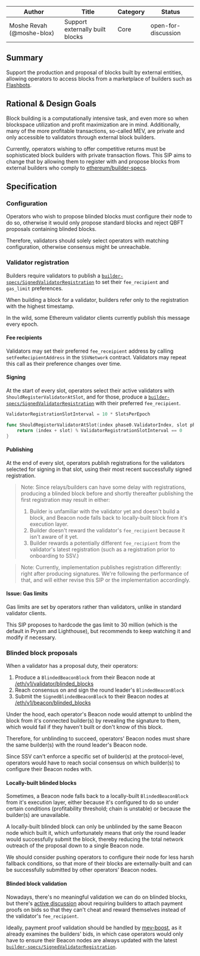 | Author                    | Title                           | Category | Status              |
| ------------------------- | ------------------------------- | -------- | ------------------- |
| Moshe Revah (@moshe-blox) | Support externally built blocks | Core     | open-for-discussion |

## Summary

Support the production and proposal of blocks built by external entities, allowing operators to access blocks from a marketplace of builders such as [Flashbots](https://boost-relay.flashbots.net/).

## Rational & Design Goals

Block building is a computationally intensive task, and even more so when blockspace utilization and profit maximization are in mind. Additionally, many of the more profitable transactions, so-called MEV, are private and only accessible to validators through external block builders.

Currently, operators wishing to offer competitive returns must be sophisticated block builders with private transaction flows. This SIP aims to change that by allowing them to register with and propose blocks from external builders who comply to [ethereum/builder-specs](https://github.com/ethereum/builder-specs).

## Specification

### Configuration

Operators who wish to propose blinded blocks must configure their node to do so, otherwise it would only propose standard blocks and reject QBFT proposals containing blinded blocks.

Therefore, validators should solely select operators with matching configuration, otherwise consensus might be unreachable.

### Validator registration

Builders require validators to publish a [`builder-specs/SignedValidatorRegistration`](https://ethereum.github.io/builder-specs/#model-SignedValidatorRegistration) to set their `fee_recipient` and `gas_limit` preferences.

When building a block for a validator, builders refer only to the registration with the highest timestamp.

In the wild, some Ethereum validator clients currently publish this message every epoch.

#### Fee recipients

Validators may set their preferred `fee_receipient` address by calling `setFeeRecipientAddress` in the `SSVNetwork` contract. Validators may repeat this call as their preference changes over time.

#### Signing

At the start of every slot, operators select their active validators with `ShouldRegisterValidatorAtSlot`, and for those, produce a [`builder-specs/SignedValidatorRegistration`](https://ethereum.github.io/builder-specs/#model-SignedValidatorRegistration) with their preferred `fee_recipient`.

```go
ValidatorRegistrationSlotInterval = 10 * SlotsPerEpoch

func ShouldRegisterValidatorAtSlot(index phase0.ValidatorIndex, slot phase0.Slot) bool {
    return (index + slot) % ValidatorRegistrationSlotInterval == 0
}
```

#### Publishing

At the end of every slot, operators publish registrations for the validators selected for signing in that slot, using their most recent successfully signed registration.

> Note: Since relays/builders can have some delay with registrations, producing a blinded block before and shortly thereafter publishing the first registration may result in either:
>
> 1. Builder is unfamiliar with the validator yet and doesn't build a block, and Beacon node falls back to locally-built block from it's execution layer.
> 2. Builder doesn't reward the validator's `fee_recipient` because it isn't aware of it yet.
> 3. Builder rewards a potentially different `fee_recipient` from the validator's latest registration (such as a registration prior to onboarding to SSV.)

> Note: Currently, implementation publishes registration differently: right after producing signatures. We're following the performance of that, and will either revise this SIP or the implementation accordingly.

#### Issue: Gas limits

Gas limits are set by operators rather than validators, unlike in standard validator clients.

This SIP proposes to hardcode the gas limit to 30 million (which is the default in Prysm and Lighthouse), but recommends to keep watching it and modify if necessary.

### Blinded block proposals

When a validator has a proposal duty, their operators:

1. Produce a `BlindedBeaconBlock` from their Beacon node at [/eth/v1/validator/blinded_blocks](https://ethereum.github.io/beacon-APIs/#/Validator/produceBlindedBlock)
2. Reach consensus on and sign the round leader's `BlindedBeaconBlock`
3. Submit the `SignedBlindedBeaconBlock` to their Beacon nodes at [/eth/v1/beacon/blinded_blocks](https://ethereum.github.io/beacon-APIs/#/Beacon/publishBlindedBlock)

Under the hood, each operator's Beacon node would attempt to unblind the block from it's connected builder(s) by revealing the signature to them, which would fail if they haven't built or don't know of this block.

Therefore, for unblinding to succeed, operators' Beacon nodes must share the same builder(s) with the round leader's Beacon node.

Since SSV can't enforce a specific set of builder(s) at the protocol-level, operators would have to reach social consensus on which builder(s) to configure their Beacon nodes with.

#### Locally-built blinded blocks

Sometimes, a Beacon node falls back to a locally-built `BlindedBeaconBlock` from it's execution layer, either because it's configured to do so under certain conditions (profitability threshold; chain is unstable) or because the builder(s) are unavailable.

A locally-built blinded block can only be unblinded by the same Beacon node which built it, which unfortunately means that only the round leader would successfully submit the block, thereby reducing the total network outreach of the proposal down to a single Beacon node.

We should consider pushing operators to configure their node for less harsh fallback conditions, so that more of their blocks are externally-built and can be successfully submitted by other operators' Beacon nodes.

#### Blinded block validation

Nowadays, there's no meaningful validation we can do on blinded blocks, but there's [active discussion](https://github.com/flashbots/mev-boost/issues/99) about requiring builders to attach payment proofs on bids so that they can't cheat and reward themselves instead of the validator's `fee_recipient`.

Ideally, payment proof validation should be handled by [mev-boost](https://github.com/flashbots/mev-boost), as it already examines the builders' bids, in which case operators would only have to ensure their Beacon nodes are always updated with the latest [`builder-specs/SignedValidatorRegistration`](https://ethereum.github.io/builder-specs/#model-SignedValidatorRegistration).
